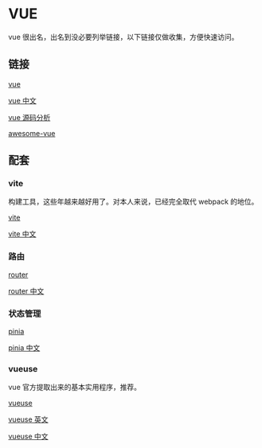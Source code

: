 # VUE

vue 很出名，出名到没必要列举链接，以下链接仅做收集，方便快速访问。

## 链接

[vue](https://github.com/vuejs/vue)

[vue 中文](https://cn.vuejs.org/guide/introduction)

[vue 源码分析](https://github.com/ygs-code/vue)

[awesome-vue](https://github.com/vuejs/awesome-vue)

## 配套

### vite

构建工具，这些年越来越好用了。对本人来说，已经完全取代 webpack 的地位。

[vite](https://github.com/vitejs/vite)

[vite 中文](https://cn.vite.dev/guide/)

### 路由

[router](https://github.com/vuejs/router)

[router 中文](https://router.vuejs.org/zh/guide/)

### 状态管理

[pinia](https://github.com/vuejs/pinia)

[pinia 中文](https://pinia.vuejs.org/zh/)

### vueuse

vue 官方提取出来的基本实用程序，推荐。

[vueuse](https://github.com/vueuse/vueuse)

[vueuse 英文](https://vueuse.org/)

[vueuse 中文](https://vueuse.nodejs.cn/)
